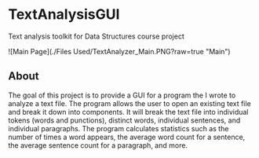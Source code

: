 # TextAnalysisGUI
Text analysis toolkit for Data Structures course project

![Main Page](./Files Used/TextAnalyzer_Main.PNG?raw=true "Main")

## About
The goal of this project is to provide a GUI for a program the I wrote to analyze a text file. The program allows the user to open an existing text file and break it down into components. It will break the text file into individual tokens (words and punctions), distinct words, individual sentences, and individual paragraphs. The program calculates statistics such as the number of times a word appears, the average word count for a sentence, the average sentence count for a paragraph, and more.
